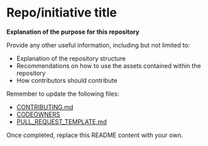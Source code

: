 # Repo/initiative title
**Explanation of the purpose for this repository**

Provide any other useful information, including but not limited to:  
- Explanation of the repository structure
- Recommendations on how to use the assets contained within the repository
- How contributors should contribute

Remember to update the following files:   
- [CONTRIBUTING.md](.github/CONTRIBUTING.md)
- [CODEOWNERS](.github/CODEOWNERS)
- [PULL_REQUEST_TEMPLATE.md](.github/PULL_REQUEST_TEMPLATE.md)

Once completed, replace this README content with your own.
